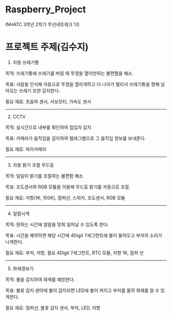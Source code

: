 # Raspberry_Project
INHATC 3학년 2학기 무선네트워크 1조

# 프로젝트 주제(김수지)

1. 자동 쓰레기통
   
목적: 쓰레기통에 쓰레기를 버릴 때 뚜껑을 열어만하는 불편함을 해소.

목표: 사람을 인식해 자동으로 뚜껑을 열리게하고 더 나아가 멀리서 쓰레기통을 향해 날아오는 쓰레기 또한 감지한다.

필요 재료: 초음파 센서, 서보모터, 가속도 센서
* * *
2. CCTV
   
목적: 실시간으로 내부를 확인하여 칩입자 감지

목표: 카메라가 움직임을 감지하여 텔레그램으로 그 움직임 정보를 보내준다.

필요 재료: 파이카메라
* * *
3. 자동 밝기 조절 무드등

목적: 일일이 밝기를 조절하는 불편함 해소

목표: 조도센서와 RGB 모듈을 이용해 무드등 밝기를 자동으로 조절.

필요 재료: 저항(1K, 100K), 점퍼선, 스위치, 조도센서, RGB 모듈
* * *
4. 알람시계

목적: 원하는 시간에 알람을 맞춰 일어날 수 있도록 한다.

목표: 시간을 예약하면 해당 시간에 4Digit 7세그먼트에 불이 들어오고 부저의 소리가 나게한다.

필요 재료: 부저, 저항, 필요 4Digit 7세그먼트, RTC 모듈, 저항 1K, 점퍼 선 
* * *
5. 화재경보기

목적: 불을 감지하여 화재를 예방한다.

목표: 불꽃 감지 센어에 불이 감지되면 LED에 불이 켜지고 부저를 울려 화재를 알 수 있게한다.

필요 재료: 점퍼선, 불꽃 감지 센서, 부저, LED, 저항
